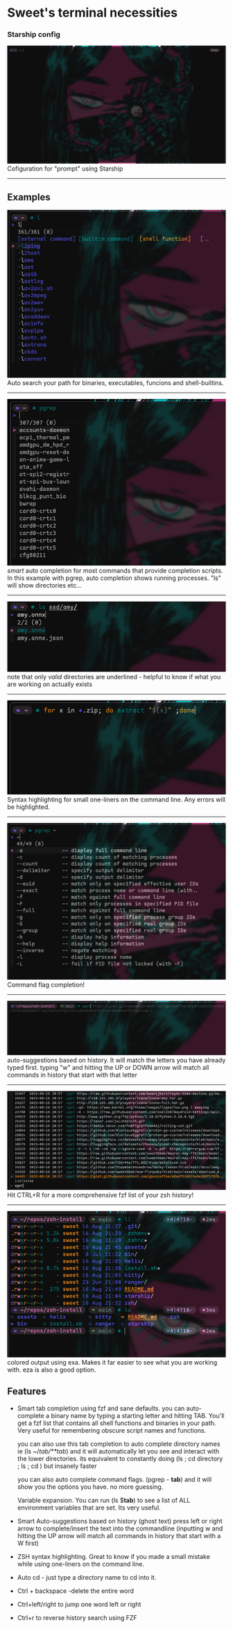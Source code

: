 # Sweet's terminal necessities

### Starship config

![](assets/terminal.png)
Cofiguration for "prompt" using Starship

---

## Examples

![](assets/cmd_complete.png)
Auto search your path for binaries, executables, funcions and shell-builtins.

---

![](assets/cmd2.png)
_smart_ auto completion for most commands that provide completion scripts. In this example
with pgrep, auto completion shows running processes. "ls" will show directories etc...

---

![](assets/cmd3.png)
note that only _valid_ directories are underlined - helpful to know if what you are working on actually exists

---

![](assets/cmd4.png)
Syntax highlighting for small one-liners on the command line. Any errors will be highlighted.

---

![](assets/cmd5.png)
Command flag completion!

---

![](assets/cmd7.png)
auto-suggestions based on history. It will match the letters you have already typed first.
typing "w" and hitting the UP or DOWN arrow will match all commands in history that start with that letter

---

![](assets/cmd8.png)
Hit CTRL+R for a more comprehensive fzf list of your zsh history!

---

![](assets/cmd6.png)
colored output using exa. Makes it far easier to see what you are working with. eza is also a good option.

## Features

- Smart tab completion using fzf and sane defaults.
  you can auto-complete a binary name by typing a starting letter and hitting TAB.
  You'll get a fzf list that contains all shell functions and binaries in your path. Very
  useful for remembering obscure script names and functions.

  you can also use this tab completion to auto complete directory names ie (ls ~/_tab/\*\*tab_)
  and it will automatically let you see and interact with the lower directories. its equivalent
  to constantly doing (ls ; cd directory ; ls ; cd ) but insanely faster

  you can also auto complete command flags. (pgrep - **tab**) and it will show you the options you have.
  no more guessing.

  Variable expansion. You can run (ls $**tab**) to see a list of ALL environment variables that are set.
  Its very useful.

- Smart Auto-suggestions based on history (ghost text) press left or right arrow to complete/insert the text into the commandline
  (inputting w and hitting the UP arrow will match all commands in history that start with a W first)

- ZSH syntax highlighting. Great to know if you made a small mistake while using one-liners on the command line.

- Auto cd - just type a directory name to cd into it.
- Ctrl + backspace -delete the entire word
- Ctrl+left/right to jump one word left or right
- Ctrl+r to reverse history search using FZF
